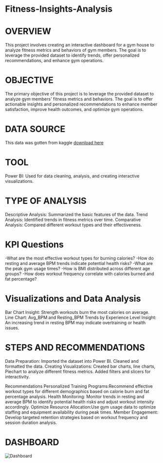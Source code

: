 # Fitness-Insights-Analysis
# OVERVIEW
This project involves creating an interactive dashboard for a gym house to analyze fitness metrics and behaviors of gym members. The goal is to leverage the provided dataset to identify trends, offer personalized recommendations, and enhance gym operations.

# OBJECTIVE
The primary objective of this project is to leverage the provided dataset to analyze gym members' fitness metrics and behaviors. The goal is to offer actionable insights and personalized recommendations to enhance member satisfaction, improve health outcomes, and optimize gym operations.

# DATA SOURCE
This data was gotten from kaggle
[download here](https://www.kaggle.com/datasets/nadeemajeedch/fitness-tracker-dataset)

# TOOL
Power BI: Used for data cleaning, analysis, and creating interactive visualizations.

# TYPE OF ANALYSIS
Descriptive Analysis: Summarized the basic features of the data.
Trend Analysis: Identified trends in fitness metrics over time.
Comparative Analysis: Compared different workout types and their effectiveness.

# KPI Questions
-What are the most effective workout types for burning calories?
-How do resting and average BPM trends indicate potential health risks?
-What are the peak gym usage times?
-How is BMI distributed across different age groups?
-How does workout frequency correlate with calories burned and fat percentage?

# Visualizations and Data Analysis
Bar Chart
Insight: Strength workouts burn the most calories on average.
Line Chart: Avg_BPM and Resting_BPM Trends by Experience Level
Insight: An increasing trend in resting BPM may indicate overtraining or health issues.
# STEPS AND RECOMMENDATIONS
Data Preparation:
Imported the dataset into Power BI.
Cleaned and formatted the data.
Creating Visualizations:
Created bar charts, line charts, Piechart to analyze different fitness metrics.
Added filters and slicers for interactivity.

Recommendations
Personalized Training Programs:Recommend effective workout types for different demographics based on calorie burn and fat percentage analysis.
Health Monitoring: Monitor trends in resting and average BPM to identify potential health risks and adjust workout intensity accordingly.
Optimize Resource Allocation:Use gym usage data to optimize staffing and equipment availability during peak times.
Member Engagement: Develop targeted retention strategies based on workout frequency and session duration analysis.

# DASHBOARD
![Dashboard](https://github.com/user-attachments/assets/23233ac1-7c47-4e73-bfe1-d694f1b5abc8)

